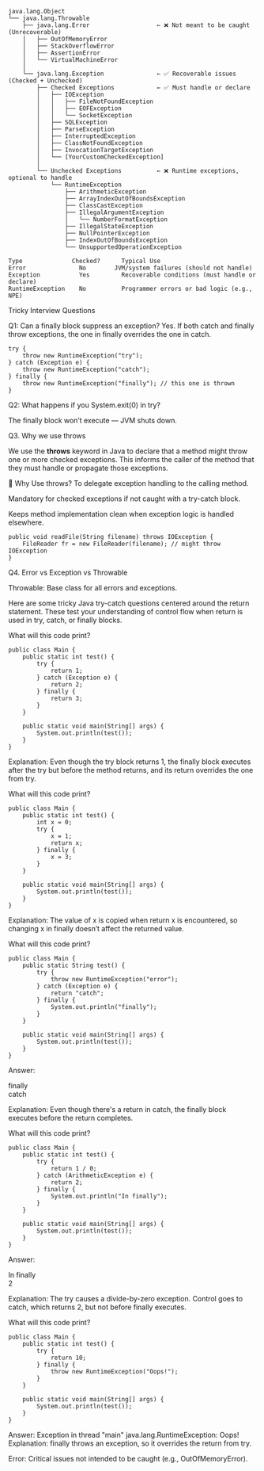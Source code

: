 ```
java.lang.Object  
└── java.lang.Throwable  
    ├── java.lang.Error                   ← ❌ Not meant to be caught (Unrecoverable)
    │   ├── OutOfMemoryError
    │   ├── StackOverflowError
    │   ├── AssertionError
    │   └── VirtualMachineError
    │
    └── java.lang.Exception               ← ✅ Recoverable issues (Checked + Unchecked)
        ├── Checked Exceptions            ← ✅ Must handle or declare
        │   ├── IOException
        │   │   ├── FileNotFoundException
        │   │   ├── EOFException
        │   │   └── SocketException
        │   ├── SQLException
        │   ├── ParseException
        │   ├── InterruptedException
        │   ├── ClassNotFoundException
        │   ├── InvocationTargetException
        │   └── [YourCustomCheckedException]
        │
        └── Unchecked Exceptions          ← ❌ Runtime exceptions, optional to handle
            └── RuntimeException
                ├── ArithmeticException
                ├── ArrayIndexOutOfBoundsException
                ├── ClassCastException
                ├── IllegalArgumentException
                │   └── NumberFormatException
                ├── IllegalStateException
                ├── NullPointerException
                ├── IndexOutOfBoundsException
                └── UnsupportedOperationException
```


```
Type	          Checked?	    Typical Use
Error	            No	      JVM/system failures (should not handle)
Exception	        Yes	        Recoverable conditions (must handle or declare)
RuntimeException	No	        Programmer errors or bad logic (e.g., NPE)

```

 Tricky Interview Questions

Q1: Can a finally block suppress an exception?
Yes. If both catch and finally throw exceptions, the one in finally overrides the one in catch.

```
try {
    throw new RuntimeException("try");
} catch (Exception e) {
    throw new RuntimeException("catch");
} finally {
    throw new RuntimeException("finally"); // this one is thrown
}

```

Q2: What happens if you System.exit(0) in try?

The finally block won’t execute — JVM shuts down.


Q3. Why we use throws

We use the **throws** keyword in Java to declare that a method might throw one or more checked exceptions. This informs the caller of the method that they must handle or propagate those exceptions.

🔎 Why Use throws?
To delegate exception handling to the calling method.

Mandatory for checked exceptions if not caught with a try-catch block.

Keeps method implementation clean when exception logic is handled elsewhere.

```
public void readFile(String filename) throws IOException {
    FileReader fr = new FileReader(filename); // might throw IOException
}
```


Q4.  Error vs Exception vs Throwable

Throwable: Base class for all errors and exceptions.





Here are some tricky Java try-catch questions centered around the return statement. These test your understanding of control flow when return is used in try, catch, or finally blocks.



What will this code print?

```
public class Main {
    public static int test() {
        try {
            return 1;
        } catch (Exception e) {
            return 2;
        } finally {
            return 3;
        }
    }

    public static void main(String[] args) {
        System.out.println(test());
    }
}
```

Explanation: Even though the try block returns 1, the finally block executes after the try but before the method returns, and its return overrides the one from try.



What will this code print?

```
public class Main {
    public static int test() {
        int x = 0;
        try {
            x = 1;
            return x;
        } finally {
            x = 3;
        }
    }

    public static void main(String[] args) {
        System.out.println(test());
    }
}
```

Explanation: The value of x is copied when return x is encountered, so changing x in finally doesn’t affect the returned value.



What will this code print?

```
public class Main {
    public static String test() {
        try {
            throw new RuntimeException("error");
        } catch (Exception e) {
            return "catch";
        } finally {
            System.out.println("finally");
        }
    }

    public static void main(String[] args) {
        System.out.println(test());
    }
}
```

Answer:

finally  
catch


Explanation: Even though there's a return in catch, the finally block executes before the return completes.


 What will this code print?

```
public class Main {
    public static int test() {
        try {
            return 1 / 0;
        } catch (ArithmeticException e) {
            return 2;
        } finally {
            System.out.println("In finally");
        }
    }

    public static void main(String[] args) {
        System.out.println(test());
    }
}
```

Answer:

In finally  
2

Explanation: The try causes a divide-by-zero exception. Control goes to catch, which returns 2, but not before finally executes.

 

What will this code print?

```
public class Main {
    public static int test() {
        try {
            return 10;
        } finally {
            throw new RuntimeException("Oops!");
        }
    }

    public static void main(String[] args) {
        System.out.println(test());
    }
}
```

Answer:
Exception in thread "main" java.lang.RuntimeException: Oops!
Explanation: finally throws an exception, so it overrides the return from try.



Error: Critical issues not intended to be caught (e.g., OutOfMemoryError).
